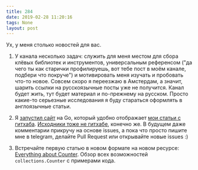 ```yaml
---
title: 284
date: 2019-02-28 11:20:16
tags: None
layout: post
---
```


Ух, у меня столько новостей для вас.

1. У канала несколько задач: служить для меня местом для сбора клёвых библиотек и инструментов, универсальным референсом ("да чего ты как старички профилируешь, вот тебе пост в моём канале, подбери что покруче") и мотивировать меня изучать и пробовать что-то новое. Совсем скоро я переезжаю в Амстердам, а значит, шарить ссылки на русскоязычные посты уже не получится. Канал будет жить, тут будет материал и по-прежнему на русском. Просто какие-то серьезные исследования я буду стараться оформлять в англоязычные статьи.

2. Я [запустил сайт](http://articles.life4web.ru/) на Go, который удобно отображает [мои статьи с гитхаба](https://github.com/orsinium/notes). [Исходники тоже не гитхабе](https://github.com/orsinium/chameleon), конечно же. В будущем даже комментарии прикручу на основе issues, а пока что просто пишите мне в telegram, делайте Pull Request или открывайте новые issues :)

3. Встречайте первую статью в новом формате на новом ресурсе: [Everything about Counter](https://articles.life4web.ru/eng/python-counter/). Обзор всех возможностей `collections.Counter` с примерами кода.
